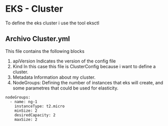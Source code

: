 # EKS - Cluster
To define the eks cluster i use the tool eksctl

## Archivo Cluster.yml
This file contains the following blocks
1. apiVersion
Indicates the version of the config file
2. Kind
In this case this file is ClusterConfig because i want to define a cluster.
3. Metadata
Information about my cluster.
4. NodeGroups:
Defining the number of instances that eks will create, and some parametres that could be used for elasticity.
```
nodeGroups:
  - name: ng-1
    instanceType: t2.micro
    minSize: 2
    desiredCapacity: 2
    maxSize: 2
```